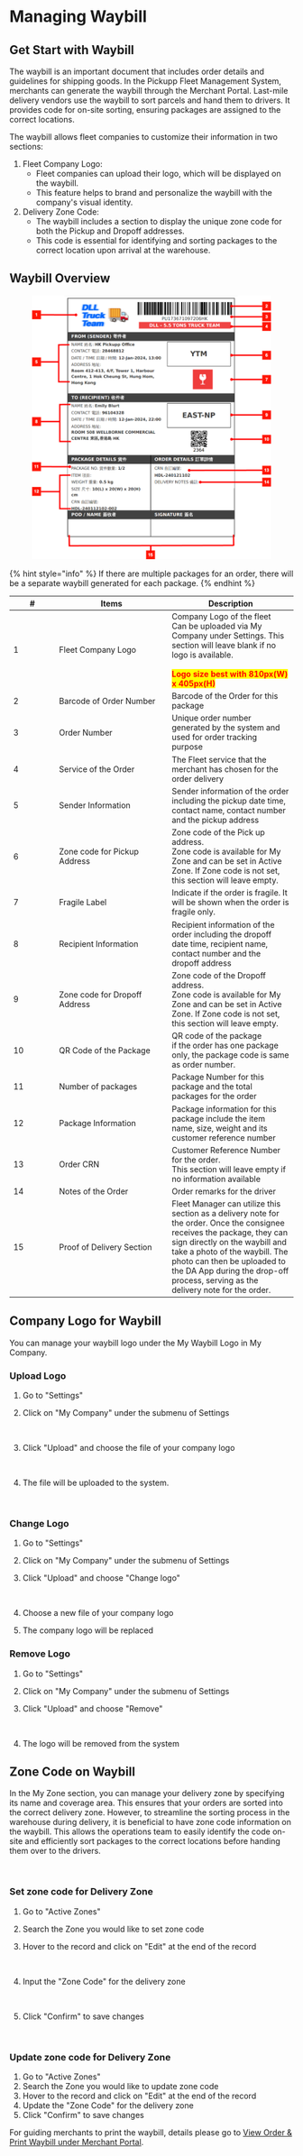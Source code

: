 # Managing Waybill

## Get Start with Waybill

The waybill is an important document that includes order details and guidelines for shipping goods. In the Pickupp Fleet Management System, merchants can generate the waybill through the Merchant Portal. Last-mile delivery vendors use the waybill to sort parcels and hand them to drivers. It provides code for on-site sorting, ensuring packages are assigned to the correct locations.

The waybill allows fleet companies to customize their information in two sections:

1. Fleet Company Logo:
   * Fleet companies can upload their logo, which will be displayed on the waybill.
   * This feature helps to brand and personalize the waybill with the company's visual identity.
2. Delivery Zone Code:
   * The waybill includes a section to display the unique zone code for both the Pickup and Dropoff addresses.
   * This code is essential for identifying and sorting packages to the correct location upon arrival at the warehouse.



## Waybill Overview

<figure><img src="../.gitbook/assets/Fleet Portal User Manual Image-English.drawio (1).png" alt=""><figcaption></figcaption></figure>

{% hint style="info" %}
If there are multiple packages for an order, there will be a separate waybill generated for each package.
{% endhint %}

<table><thead><tr><th width="67">#</th><th width="186">Items</th><th>Description</th></tr></thead><tbody><tr><td>1</td><td>Fleet Company Logo</td><td>Company Logo of the fleet<br>Can be uploaded via My Company under Settings. This section will leave blank if no logo is available.<br><br><mark style="color:red;"><strong>Logo size best with 810px(W) x 405px(H)</strong></mark></td></tr><tr><td>2</td><td>Barcode of Order Number</td><td>Barcode of the Order for this package</td></tr><tr><td>3</td><td>Order Number</td><td>Unique order number generated by the system and used for order tracking purpose</td></tr><tr><td>4</td><td>Service of the Order</td><td>The Fleet service that the merchant has chosen for the order delivery</td></tr><tr><td>5</td><td>Sender Information</td><td>Sender information of the order including the pickup date time, contact name, contact number and the pickup address</td></tr><tr><td>6</td><td>Zone code for Pickup Address</td><td>Zone code of the Pick up address.<br>Zone code is available for My Zone and can be set in Active Zone. If Zone code is not set, this section will leave empty.<br></td></tr><tr><td>7</td><td>Fragile Label</td><td>Indicate if the order is fragile. It will be shown when the order is fragile only.</td></tr><tr><td>8</td><td>Recipient Information</td><td>Recipient information of the order including the dropoff date time, recipient name, contact number and the dropoff address</td></tr><tr><td>9</td><td>Zone code for Dropoff Address</td><td>Zone code of the Dropoff address.<br>Zone code is available for My Zone and can be set in Active Zone. If Zone code is not set, this section will leave empty.<br></td></tr><tr><td>10</td><td>QR Code of the Package</td><td>QR code of the package<br>if the order has one package only, the package code is same as order number.<br></td></tr><tr><td>11</td><td>Number of packages</td><td>Package Number for this package and the total packages for the order</td></tr><tr><td>12</td><td>Package Information</td><td>Package information for this package include the item name, size, weight and its customer reference number</td></tr><tr><td>13</td><td>Order CRN</td><td>Customer Reference Number for the order.<br>This section will leave empty if no information available<br></td></tr><tr><td>14</td><td>Notes of the Order</td><td>Order remarks for the driver</td></tr><tr><td>15</td><td>Proof of Delivery Section</td><td>Fleet Manager can utilize this section as a delivery note for the order. Once the consignee receives the package, they can sign directly on the waybill and take a photo of the waybill. The photo can then be uploaded to the DA App during the drop-off process, serving as the delivery note for the order.</td></tr></tbody></table>



## Company Logo for Waybill

You can manage your waybill logo under the My Waybill Logo in My Company.

### Upload Logo

1. Go to "Settings"
2.  Click on "My Company" under the submenu of Settings

    <figure><img src="../.gitbook/assets/Screenshot 2024-02-16 at 2.37.03 AM.png" alt=""><figcaption></figcaption></figure>
3.  Click "Upload" and choose the file of your company logo

    <figure><img src="../.gitbook/assets/Screenshot 2024-02-16 at 2.37.44 AM.png" alt=""><figcaption></figcaption></figure>
4.  The file will be uploaded to the system.

    <figure><img src="../.gitbook/assets/Screenshot 2024-02-16 at 2.37.59 AM.png" alt=""><figcaption></figcaption></figure>



### Change Logo

1. Go to "Settings"
2. Click on "My Company" under the submenu of Settings
3.  Click "Upload" and choose "Change logo"

    <figure><img src="../.gitbook/assets/Screenshot 2024-02-16 at 2.38.16 AM.png" alt=""><figcaption></figcaption></figure>
4. Choose a new file of your company logo
5. The company logo will be replaced



### Remove Logo

1. Go to "Settings"
2. Click on "My Company" under the submenu of Settings
3.  Click "Upload" and choose "Remove"

    <figure><img src="../.gitbook/assets/Screenshot 2024-02-16 at 2.38.27 AM.png" alt=""><figcaption></figcaption></figure>
4. The logo will be removed from the system



## Zone Code on Waybill

In the My Zone section, you can manage your delivery zone by specifying its name and coverage area. This ensures that your orders are sorted into the correct delivery zone. However, to streamline the sorting process in the warehouse during delivery, it is beneficial to have zone code information on the waybill. This allows the operations team to easily identify the code on-site and efficiently sort packages to the correct locations before handing them over to the drivers.

<figure><img src="../.gitbook/assets/Screenshot 2024-02-16 at 2.57.17 AM.png" alt=""><figcaption></figcaption></figure>



### Set zone code for Delivery Zone

1. Go to "Active Zones"
2. Search the Zone you would like to set zone code
3.  Hover to the record and click on "Edit" at the end of the record

    <figure><img src="../.gitbook/assets/Screenshot 2024-02-16 at 2.58.27 AM.png" alt=""><figcaption></figcaption></figure>
4.  Input the "Zone Code" for the delivery zone

    <figure><img src="../.gitbook/assets/Screenshot 2024-02-16 at 2.59.20 AM.png" alt=""><figcaption></figcaption></figure>
5.  Click "Confirm" to save changes

    <figure><img src="../.gitbook/assets/Screenshot 2024-02-16 at 3.00.39 AM.png" alt=""><figcaption></figcaption></figure>



### Update zone code for Delivery Zone

1. Go to "Active Zones"
2. Search the Zone you would like to update zone code
3. Hover to the record and click on "Edit" at the end of the record
4. Update the "Zone Code" for the delivery zone
5. Click "Confirm" to save changes

For guiding merchants to print the waybill, details please go to [View Order & Print Waybill under Merchant Portal](https://pickupp.gitbook.io/fms/merchant-portal/creating-and-managing-orders#view-order-and-print-waybill).
